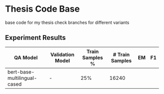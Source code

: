 # Thesis Code Base
base code for my thesis
check branches for different variants



## Experiment Results
| QA Model                     | Validation Model | Train Samples % | # Train Samples | EM  | F1  |
| ---------------------------- | ---------------- | --------------- | --------------- | --- | --- |
| bert-base-multilingual-cased | -                | 25%             | 16240           |     |     |

